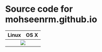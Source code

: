 # Source code for mohseenrm.github.io

<table>
  <thead>
    <tr>
      <th>Linux</th>
      <th>OS X</th>
    </tr>
  </thead>
  <tbody>
    <tr>
      <td colspan="2" align="center">
        <a href="https://travis-ci.org/mohseenrm/mohseenrm.github.io"><img src="https://travis-ci.org/mohseenrm/mohseenrm.github.io.svg?branch=master" target="_blank"></a>
      </td>
    </tr>
  </tbody>
</table>
